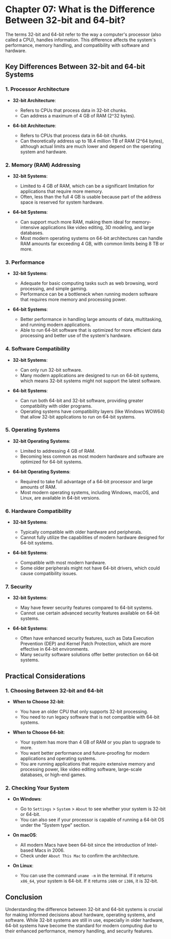 # Chapter 07: What is the Difference Between 32-bit and 64-bit?

The terms 32-bit and 64-bit refer to the way a computer's processor (also called a CPU), handles information. This difference affects the system's performance, memory handling, and compatibility with software and hardware.

## Key Differences Between 32-bit and 64-bit Systems

### 1. Processor Architecture

- **32-bit Architecture**:
  - Refers to CPUs that process data in 32-bit chunks.
  - Can address a maximum of 4 GB of RAM (2^32 bytes).

- **64-bit Architecture**:
  - Refers to CPUs that process data in 64-bit chunks.
  - Can theoretically address up to 18.4 million TB of RAM (2^64 bytes), although actual limits are much lower and depend on the operating system and hardware.

### 2. Memory (RAM) Addressing

- **32-bit Systems**:
  - Limited to 4 GB of RAM, which can be a significant limitation for applications that require more memory.
  - Often, less than the full 4 GB is usable because part of the address space is reserved for system hardware.

- **64-bit Systems**:
  - Can support much more RAM, making them ideal for memory-intensive applications like video editing, 3D modeling, and large databases.
  - Most modern operating systems on 64-bit architectures can handle RAM amounts far exceeding 4 GB, with common limits being 8 TB or more.

### 3. Performance

- **32-bit Systems**:
  - Adequate for basic computing tasks such as web browsing, word processing, and simple gaming.
  - Performance can be a bottleneck when running modern software that requires more memory and processing power.

- **64-bit Systems**:
  - Better performance in handling large amounts of data, multitasking, and running modern applications.
  - Able to run 64-bit software that is optimized for more efficient data processing and better use of the system's hardware.

### 4. Software Compatibility

- **32-bit Systems**:
  - Can only run 32-bit software.
  - Many modern applications are designed to run on 64-bit systems, which means 32-bit systems might not support the latest software.

- **64-bit Systems**:
  - Can run both 64-bit and 32-bit software, providing greater compatibility with older programs.
  - Operating systems have compatibility layers (like Windows WOW64) that allow 32-bit applications to run on 64-bit systems.

### 5. Operating Systems

- **32-bit Operating Systems**:
  - Limited to addressing 4 GB of RAM.
  - Becoming less common as most modern hardware and software are optimized for 64-bit systems.

- **64-bit Operating Systems**:
  - Required to take full advantage of a 64-bit processor and large amounts of RAM.
  - Most modern operating systems, including Windows, macOS, and Linux, are available in 64-bit versions.

### 6. Hardware Compatibility

- **32-bit Systems**:
  - Typically compatible with older hardware and peripherals.
  - Cannot fully utilize the capabilities of modern hardware designed for 64-bit systems.

- **64-bit Systems**:
  - Compatible with most modern hardware.
  - Some older peripherals might not have 64-bit drivers, which could cause compatibility issues.

### 7. Security

- **32-bit Systems**:
  - May have fewer security features compared to 64-bit systems.
  - Cannot use certain advanced security features available on 64-bit systems.

- **64-bit Systems**:
  - Often have enhanced security features, such as Data Execution Prevention (DEP) and Kernel Patch Protection, which are more effective in 64-bit environments.
  - Many security software solutions offer better protection on 64-bit systems.

## Practical Considerations

### 1. Choosing Between 32-bit and 64-bit

- **When to Choose 32-bit**:
  - You have an older CPU that only supports 32-bit processing.
  - You need to run legacy software that is not compatible with 64-bit systems.

- **When to Choose 64-bit**:
  - Your system has more than 4 GB of RAM or you plan to upgrade to more.
  - You want better performance and future-proofing for modern applications and operating systems.
  - You are running applications that require extensive memory and processing power, like video editing software, large-scale databases, or high-end games.

### 2. Checking Your System

- **On Windows**:
  - Go to `Settings` > `System` > `About` to see whether your system is 32-bit or 64-bit.
  - You can also see if your processor is capable of running a 64-bit OS under the "System type" section.

- **On macOS**:
  - All modern Macs have been 64-bit since the introduction of Intel-based Macs in 2006.
  - Check under `About This Mac` to confirm the architecture.

- **On Linux**:
  - You can use the command `uname -m` in the terminal. If it returns `x86_64`, your system is 64-bit. If it returns `i686` or `i386`, it is 32-bit.

## Conclusion

Understanding the difference between 32-bit and 64-bit systems is crucial for making informed decisions about hardware, operating systems, and software. While 32-bit systems are still in use, especially in older hardware, 64-bit systems have become the standard for modern computing due to their enhanced performance, memory handling, and security features.
